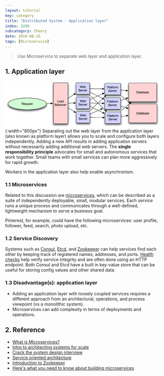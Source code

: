 ```yaml
---
layout: tutorial
key: category
title: "Distributed System - Application layer"
index: 3209
subcategory: theory
date: 2018-08-15
tags: [Microservice]
---
```


> Use Microservice to separate web layer and application layer.

## 1. Application layer
![image](/assets/images/note/9507/applicationlayer.png){:width="800px"}
Separating out the web layer from the application layer (also known as platform layer) allows you to scale and configure both layers independently. Adding a new API results in adding application servers without necessarily adding additional web servers. The **single responsibility principle** advocates for small and autonomous services that work together. Small teams with small services can plan more aggressively for rapid growth.

Workers in the application layer also help enable asynchronism.

### 1.1 Microservices
Related to this discussion are [microservices](https://en.wikipedia.org/wiki/Microservices), which can be described as a suite of independently deployable, small, modular services. Each service runs a unique process and communicates through a well-defined, lightweight mechanism to serve a business goal.

Pinterest, for example, could have the following microservices: user profile, follower, feed, search, photo upload, etc.

### 1.2 Service Discovery
Systems such as [Consul](https://www.consul.io/docs/index.html), [Etcd](https://coreos.com/etcd/docs/latest), and [Zookeeper](http://www.slideshare.net/sauravhaloi/introduction-to-apache-zookeeper) can help services find each other by keeping track of registered names, addresses, and ports. [Health checks](https://www.consul.io/intro/getting-started/checks.html) help verify service integrity and are often done using an HTTP endpoint. Both Consul and Etcd have a built in key-value store that can be useful for storing config values and other shared data.

### 1.3 Disadvantage(s): application layer
* Adding an application layer with loosely coupled services requires a different approach from an architectural, operations, and process viewpoint (vs a monolithic system).
* Microservices can add complexity in terms of deployments and operations.

## 2. Reference
* [What is Microservices?](https://smartbear.com/solutions/microservices/)
* [Intro to architecting systems for scale](http://lethain.com/introduction-to-architecting-systems-for-scale)
* [Crack the system design interview](http://www.puncsky.com/blog/2016-02-13-crack-the-system-design-interview)
* [Service oriented architecture](https://en.wikipedia.org/wiki/Service-oriented_architecture)
* [Introduction to Zookeeper](http://www.slideshare.net/sauravhaloi/introduction-to-apache-zookeeper)
* [Here's what you need to know about building microservices](https://cloudncode.wordpress.com/2016/07/22/msa-getting-started/)
